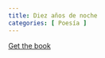 ```yaml
---
title: Diez años de noche
categories: [ Poesía ]
---
```


<a href="../pdfs/poems.pdf" target="_blank">Get the book</a>
